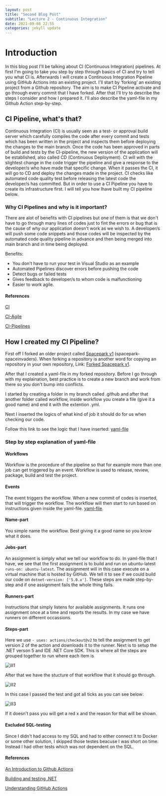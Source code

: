```yaml
---
layout: post
title: "Second Blog Post"
subtitle: "Lecture 2 - Continuous Integration"
date: 2021-09-08 22:55
categories: jekyll update
---
```


# Introduction

In this blog post I'll be talking about CI (Continuous Integration) pipelines. At first I'm going to take you step by step through basics of CI and try to tell you what CI is. Afterwards I will create a Continuous Integration Pipeline using GitHub Actions into an existing project. I'll start by ‘forking’ an existing project from a Github repository. The aim is to make CI Pipeline activate and go through every commit that I have forked. After that I'll try to describe the steps I consider and how I prepared it. I'll also describe the yaml-file in my Github Action step-by-step.

## CI Pipeline, what's that?

Continuous Integration (CI) is usually seen as a test- or approval build server which carefully compiles the code after every commit and tests which has been written in the project and inspects them before deploying the changes to the main branch. Once the code has been approved in parts of build and tests by the CI-pipeline, the new version of the application will be established, also called CD (Continuous Deployment). CI will with the slightest change in the code trigger the pipeline and give a response to the developer/s who have made that specific change. When it passes the CI, it will go to CD and deploy the changes made in the project. CI checks like automated code quality test before releasing the latest code the developer/s has committed. But in order to use a CI Pipeline you have to create its infrastructure first. I will tell you how Ihave built my CI pipeline below.

### Why CI Pipelines and why is it important?

There are alot of benefits with CI pipelines but one of them is that we don't have to go through many lines of codes just to fint the errors or bug that is the cause of why our application doesn't work as we wish to. A developer/s will push some code snippets and those codes will be inspected by the automated code quality pipeline in advance and then being merged into main branch and in time being deployed.

Benefits:

- You don't have to run your test in Visual Studio as an example
- Automated Pipelines discover errors before pushing the code
- Detect bugs or failed tests
- Gives feedback to developer/s to whom code is malfunctioning
- Easier to work agile.

#### References

[CI](https://www.atlassian.com/continuous-delivery/continuous-integration)

[CI-Agile](https://www.scaledagileframework.com/continuous-integration/)

[CI-Pipelines](https://www.redhat.com/en/topics/devops/what-cicd-pipeline)

## How I created my CI Pipeline?

First off I forked an older project called [Spacepark v1](https://github.com/PGBSNH20/spacepark-spaceinvaders) (spacepark-spaceinvaders).
When forking a repository is another word for copying an repository in your own repository, Link: [Forked Spacepark v1](https://github.com/MazdakE/spacepark-spaceinvaders).

After that I created a yaml-file in my forked repository. Before I go through with my explaination, best practice is to create a new branch and work from there so you don't bump into conflicts.

I started by creating a folder in my branch called .github and after that another folder called workflow, inside workflow you create a file (give it a good name) and end it with the extention .yml.

Next I inserted the logics of what kind of job it should do for us when checking our code.

Follow this link to see the logic that I have inserted: [yaml-file](https://github.com/MazdakE/spacepark-spaceinvaders/blob/main/.github/workflows/ci-test-and-build.yml)

### Step by step explanation of yaml-file

#### Workflows

Workflow is the procedure of the pipeline so that for example more than one job can get triggered by an event. Workflow is used to release, review, package, build and test the project.

#### Events

The event triggers the workflow. When a new commit of codes is inserted, that will trigger the workflow. The workflow will then start to run based on instructions given inside the yaml-file. [yaml-file](https://github.com/MazdakE/spacepark-spaceinvaders/blob/main/.github/workflows/ci-test-and-build.yml).

#### Name-part

You simple name the workflow. Best giving it a good name so you know what it does.

#### Jobs-part

An assignment is simply what we tell our workflow to do. In yaml-file that I have, we see that the first assignment is to build and run on ubuntu-latest `runs-on: ubuntu-latest`. The assignment will in this case execute on a virtual machine that is hosted by GitHub. We tell it to see if we could build our code on `dotnet-version: ['5.0.x']`. These steps are made step-by-step and if one assignment fails the whole thing fails.

#### Runners-part

Instructions that simply listens for available assignments. It runs one assignment once at a time and reports the results. In my case we have runners on different occassions.

#### Steps-part

Here we use `- uses: actions/checkout@v2` to tell the assignment to get version 2 of the action and downloads it to the runner. Next is to setup the .NET verson 5 and IDE .NET Core SDK.
This is where all the steps are grouped together to run where each item is

![ill1](/ME_blog/images/image2.png)

After that we have the stucture of that workflow that it should go through.

![ill2](/ME_blog/images/image3.png)

In this case I passed the test and got all ticks as you can see below:

![ill3](/ME_blog/images/image4.png)

If it doesn't pass you will get a red x and the reason for that will be shown.

#### Excluded SQL-testing

Since I didn't had access to my SQL and had to either connect it to Docker or some other solution, I skipped those testes beacuse I was short on time. Instead I had other tests which was not dependent on the SQL.

#### References

[An Introduction to Github Actions](https://gabrieltanner.org/blog/an-introduction-to-github-actions)

[Building and testing .NET](https://docs.github.com/en/actions/guides/building-and-testing-net)

[Understanding GitHub Actions](https://docs.github.com/en/actions/learn-github-actions/understanding-github-actions)
